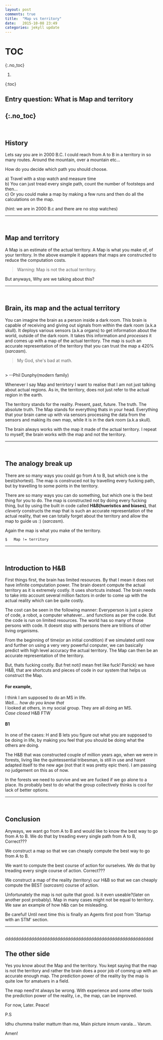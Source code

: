 ```yaml
---
layout: post
comments: true
title:  "Map vs territory"
date:   2015-10-08 23:49
categories: jekyll update
---
```


# TOC
{:.no_toc}

1. 
{:toc}

## Entry question: What is Map and territory 
{:.no_toc}
---
<br>

## History

Lets say you are in 2000 B.C.
I could reach from A to B in a territory in so many routes. Around the mountain, over a mountain etc...

How do you decide which path you should choose. 

a) Travel with a stop watch and measure time 
<br>
b) You can just tread every single path, count the number of footsteps and then...
<br>
c) Or you could make a map by making a few runs and then do all the calculations on the map.

(hint: we are in 2000 B.c and there are no stop watches)

---
<br>
	
## Map and territory

A Map is an estimate of the actual territory. A Map is what you make of, of your territory. In the above example it appears that maps are constructed to reduce the computation costs.

> Warning: Map is not the actual territory. 

But anyways, Why are we talking about this?

---
<br>

## Brain, its map and the actual territory

You can imagine the brain as a person inside a dark room. This brain is capable of receiving and giving out signals from within the dark room (a.k.a skull). It deploys various sensors (a.k.a organs) to get information about the world, outside of the dark room. It takes this information and _processes_ it and comes up with a map of the actual territory. The map is such an accurate representation of the territory that you can trust the map a 420% (*sarcasm*). 

>  My God, she's bad at math. 
<br>
>      --Phil Dunphy(modern family)

Whenever I say Map and terrirtory I want to realise that I am not just talking about actual regions. As in, the territory, does not just refer to the actual region in the earth.

The territory stands for the reality. Present, past, future. The truth. The absolute truth. The Map stands for everything thats in your head. Everything that your brain came up with via sensors processing the data from the sensors and making its own map, while it is in the dark room (a.k.a skull).

The brain always works with the map it made of the actual territory. I repeat to myself, the brain works with the map and not the territory.

---
<br>

## The analogy break up

There are so many ways you could go from A to B, but which one is the best(shortest). The map is construced not by travelling every fucking path, but by travelling to some points in the territory.

There are so many ways you can do something, but which one is the best thing for you to do. 
The map is constructed not by doing every fucking thing, but by using the built in code called **H&B(hueristics and biases)**, that _cleverly_ constructs the map that is such an accurate representation of the actual reality, that we can totally forget about the territory and allow the map to guide us :) (*sarcasm*).

Again the map is what you make of the territory. 

	$ 	Map != territory

---

<br>

## Introduction to H&B

First things first, the brain has limited resources. By that I mean it does not have infinite computation power. 
The brain doesnt compute the actual territory as it is extremely costly. It uses shortcuts instead.
The brain needs to take into account several million factors in order to come up with the actual reality which can be quite costly.

The cost can be seen in the following manner: Everyperson is just a piece of code, a robot, a computer whatever...  and functions as per the code. But the code is run on limited resources. The world has so many of those persons with code. It doesnt stop with persons there are trillions of other living organisms. 

From the beginning of time(or an initial condition) if we simulated until now and further on using a very very powerful conputer, we can basically predict with high level accuracy the actual territory. The Map can then be an accurate representation of the territory.


But, thats fucking costly. But fret not(I mean fret like fuck! Panick) we have H&B, that are shortcuts and pieces of code in our system that helps us construct the Map.

#### **For example,**
I think I am supposed to do an MS in life. <br>
_Well.... how do you know that_<br>
I looked at others, in my social group. They are all doing an MS. <br>
_Case closed_ H&B FTW	

#### B1

In one of the cases: H and B lets you figure out what you are supposed to be doing in life, by making you feel that you should be doing what the others are doing.

The H&B that was constructed couple of million years ago, when we were in forests, living like the quintessential tribesman, is still in use and hasnt adapted itself to the new age (not that it was pretty epic then). I am passing no judgement on this as of now.

In the forests we need to survive and we are fucked if we go alone to a place. Its probably best to do what the group collectively thinks is cool for lack of better options.


---
<br>

## Conclusion
Anyways, we want go from A to B and would like to know the best way to go from A to B. We do that by treading every single path from A to B, Correct???

We construct a map so that we can cheaply compute the best way to go from A to B.

We want to compute the best course of action for ourselves. We do that by treading every single course of action. Correct???

We construct a map of the reality (territory) our H&B so that we can cheaply compute the BEST (*sarcasm*)  course of action. 

Unfortunately the map is not quite that good. Is it even useable?(later on another post probably). Map in many cases might not be equal to territory. We saw an example of how h&b can be misleading.

Be careful! Until next time this is finally an Agents first post from 'Startup with an STM' section.


---
<br>ddddddddddddddddddddddddddddddddddddddddddddddddddddddddd

## The other side

Yes you know about the Map and the territory. You kept saying that the map is not the territory and rather the brain does a poor job of coming up with an accurate enough map. The prediction power of the reality by the map is quite low for amatuers in a field.

The map need'nt always be wrong. With experience and some other tools the prediction power of the reality, i.e., the  map, can be improved.

For now, Later. Peace!

P.S

Idhu chumma trailer mattum than ma, Main picture innum varala... Varum. 

Amen!
